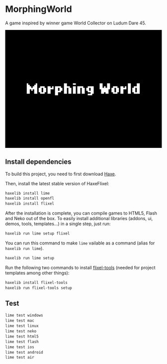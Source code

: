 # MorphingWorld

A game inspired by winner game World Collector on Ludum Dare 45.

![Title Page](screenshots/title.png)

## Install dependencies

To build this project, you need to first download [Haxe](https://haxe.org/).

Then, install the latest stable version of HaxeFlixel:

```bash
haxelib install lime
haxelib install openfl
haxelib install flixel
```

After the installation is complete, you can compile games to HTML5, Flash and Neko out of the box.
To easily install additional libraries (addons, ui, demos, tools, templates...) in a single step, just run:

```bash
haxelib run lime setup flixel
```

You can run this command to make `lime` vailable as a command (alias for `haxelib run lime`).

```bash
haxelib run lime setup
```

Run the following two commands to install [flixel-tools](http://haxeflixel.com/documentation/flixel-tools/) (needed for project templates among other things):

```bash
haxelib install flixel-tools
haxelib run flixel-tools setup
```

## Test

```bash
lime test windows
lime test mac
lime test linux
lime test neko
lime test html5
lime test flash
lime test ios
lime test android
lime test air
```
